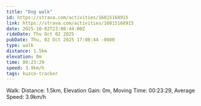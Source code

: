 ```yaml
---
title: "Dog walk"
id: https://strava.com/activities/16015168915
link: https://strava.com/activities/16015168915
date: 2025-10-02T23:08:44:00Z
rideDate: Thu Oct 02 2025
pubDate: Thu, 02 Oct 2025 17:08:44 -0600
type: walk
distance: 1.5km
elevation: 0m
time: 00:23:29
speed: 3.9km/h
tags: kuzco-tracker
---
```

Walk: Distance: 1.5km, Elevation Gain: 0m, Moving Time: 00:23:29, Average Speed: 3.9km/h